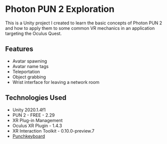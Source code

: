 # Photon PUN 2 Exploration
This is a Unity project I created to learn the basic concepts of Photon PUN 2 and how to apply them to some common VR mechanics in an application targeting the Oculus Quest.

## Features
- Avatar spawning
- Avatar name tags
- Teleportation
- Object grabbing
- Wrist interface for leaving a network room

## Technologies Used
- Unity 2020.1.4f1
- PUN 2 - FREE - 2.29
- XR Plug-in Management
- Oculus XR Plugin - 1.4.3
- XR Interaction Toolkit - 0.10.0-preview.7
- [Punchkeyboard](https://github.com/rjth/Punchkeyboard)